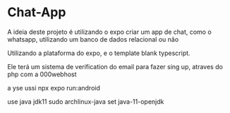 # Chat-App

A ideia deste projeto é utilizando o expo criar um app de chat, como o whatsapp, utilizando um banco de dados relacional ou não

Utilizando a plataforma do expo, e o template blank typescript.

Ele terá um sistema de verification do email para fazer sing up, atraves do php com a 000webhost

a yse ussi npx expo run:android

use java jdk11 sudo archlinux-java set java-11-openjdk 